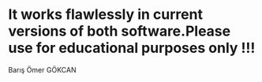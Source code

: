 # It works flawlessly in current versions of both software.Please use for educational purposes only !!!
Barış Ömer GÖKCAN
